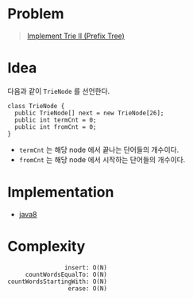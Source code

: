 # Problem

> [Implement Trie II (Prefix Tree)](https://leetcode.com/problems/implement-trie-ii-prefix-tree/)

# Idea

다음과 같이 `TrieNode` 를 선언한다.

```
class TrieNode {
  public TrieNode[] next = new TrieNode[26];
  public int termCnt = 0;
  public int fromCnt = 0;
}
```

* `termCnt` 는 해당 node 에서 끝나는 단어들의 개수이다.
* `fromCnt` 는 해당 node 에서 시작하는 단어들의 개수이다.

# Implementation

* [java8](MainApp.java)

# Complexity

```
                insert: O(N)
     countWordsEqualTo: O(N)
countWordsStartingWith: O(N)
                 erase: O(N)
```
